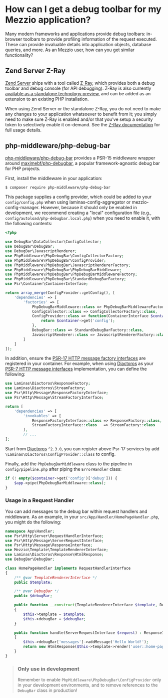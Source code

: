 # How can I get a debug toolbar for my Mezzio application?

Many modern frameworks and applications provide debug toolbars: in-browser
toolbars to provide profiling information of the request executed. These can
provide invaluable details into application objects, database queries, and more.
As an Mezzio user, how can you get similar functionality?

## Zend Server Z-Ray

[Zend Server](https://www.zend.com/products/zend-server) ships with a tool
called [Z-Ray](https://www.zend.com/en/products/server/z-ray), which provides
both a debug toolbar and debug console (for API debugging). Z-Ray is also
currently [available as a standalone technology
preview](https://www.zend.com/en/products/z-ray/z-ray-preview), and can be added
as an extension to an existing PHP installation.

When using Zend Server or the standalone Z-Ray, you do not need to make any
changes to your application whatsoever to benefit from it; you simply need to
make sure Z-Ray is enabled and/or that you've setup a security token to
selectively enable it on-demand. See the
[Z-Ray documentation](http://files.zend.com/help/Zend-Server/content/z-ray_concept.htm)
for full usage details.

## php-middleware/php-debug-bar

[php-middleware/php-debug-bar](https://github.com/php-middleware/phpdebugbar)
provides a PSR-15 middleware wrapper around [maximebf/php-debugbar](https://github.com/maximebf/php-debugbar),
a popular framework-agnostic debug bar for PHP projects.

First, install the middleware in your application:

```bash
$ composer require php-middleware/php-debug-bar
```

This package supplies a config provider, which could be added to your
`config/config.php` when using laminas-config-aggregator or
mezzio-config-manager. However, because it should only be enabled in
development, we recommend creating a "local" configuration file (e.g.,
`config/autoload/php-debugbar.local.php`) when you need to enable it, with the
following contents:

```php
<?php

use DebugBar\DataCollector\ConfigCollector;
use DebugBar\DebugBar;
use DebugBar\JavascriptRenderer;
use PhpMiddleware\PhpDebugBar\ConfigCollectorFactory;
use PhpMiddleware\PhpDebugBar\ConfigProvider;
use PhpMiddleware\PhpDebugBar\JavascriptRendererFactory;
use PhpMiddleware\PhpDebugBar\PhpDebugBarMiddleware;
use PhpMiddleware\PhpDebugBar\PhpDebugBarMiddlewareFactory;
use PhpMiddleware\PhpDebugBar\StandardDebugBarFactory;
use Psr\Container\ContainerInterface;

return array_merge(ConfigProvider::getConfig(), [
    'dependencies' => [
        'factories' => [
            PhpDebugBarMiddleware::class => PhpDebugBarMiddlewareFactory::class,
            ConfigCollector::class => ConfigCollectorFactory::class,
            ConfigProvider::class => function(ContainerInterface $container) {
                return $container->get('config');
            },
            DebugBar::class => StandardDebugBarFactory::class,
            JavascriptRenderer::class => JavascriptRendererFactory::class,
        ]
    ]
]);
```

In addition, ensure the [PSR-17 HTTP message factory interfaces](https://www.php-fig.org/psr/psr-17/)
are registered in your container. For example, when using
[Diactoros](https://docs.laminas.dev/laminas-diactoros) as your
[PSR-7 HTTP message interfaces](https://www.php-fig.org/psr/psr-7)
implementation, you can define the following:

```php
use Laminas\Diactoros\ResponseFactory;
use Laminas\Diactoros\StreamFactory;
use Psr\Http\Message\ResponseFactoryInterface;
use Psr\Http\Message\StreamFactoryInterface;

return [
    'dependencies' => [
        'invokables' => [
            ResponseFactoryInterface::class => ResponseFactory::class,
            StreamFactoryInterface::class   => StreamFactory::class
        ],
        // ...
];
```

Start from [Diactoros](https://docs.laminas.dev/laminas-diactoros) `^2.3.0`, you can register above Psr-17 services by add `\Laminas\Diactoros\ConfigProvider::class` to config.

Finally, add the `PhpDebugBarMiddleware` class to the pipeline in
`config/pipeline.php` after piping the `ErrorHandler` class:

```php
if (! empty($container->get('config')['debug'])) {
    $app->pipe(PhpDebugBarMiddleware::class);
}
```

### Usage in a Request Handler

You can add messages to the debug bar within request handlers and middleware. As
an example, in your `src/App/Handler/HomePageHandler.php`, you might do the
following:

```php
namespace App\Handler;
use Psr\Http\Server\RequestHandlerInterface;
use Psr\Http\Message\ServerRequestInterface;
use Psr\Http\Message\ResponseInterface;
use Mezzio\Template\TemplateRendererInterface;
use Laminas\Diactoros\Response\HtmlResponse;
use DebugBar\DebugBar;

class HomePageHandler implements RequestHandlerInterface
{
    /** @var TemplateRendererInterface */
    public $template;

    /** @var DebugBar */
    public $debugBar;

    public function __construct(TemplateRendererInterface $template, DebugBar $debugBar)
    {
        $this->template = $template;
        $this->debugBar = $debugBar;
    }

    public function handle(ServerRequestInterface $request) : ResponseInterface
    {
        $this->debugBar['messages']->addMessage('Hello World!');
        return new HtmlResponse($this->template->render('user::home-page'));
    }
}
```

> ### Only use in development
>
> Remember to enable `PhpMiddleware\PhpDebugBar\ConfigProvider` only in your
> development environments, and to remove references to the `DebugBar` class in
> production!
